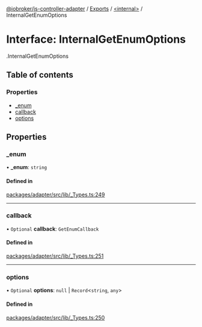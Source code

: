 [@iobroker/js-controller-adapter](../README.md) / [Exports](../modules.md) / [<internal\>](../modules/internal_.md) / InternalGetEnumOptions

# Interface: InternalGetEnumOptions

[<internal>](../modules/internal_.md).InternalGetEnumOptions

## Table of contents

### Properties

- [\_enum](internal_.InternalGetEnumOptions.md#_enum)
- [callback](internal_.InternalGetEnumOptions.md#callback)
- [options](internal_.InternalGetEnumOptions.md#options)

## Properties

### \_enum

• **\_enum**: `string`

#### Defined in

[packages/adapter/src/lib/_Types.ts:249](https://github.com/ioBroker/ioBroker.js-controller/blob/8243bedf/packages/adapter/src/lib/_Types.ts#L249)

___

### callback

• `Optional` **callback**: `GetEnumCallback`

#### Defined in

[packages/adapter/src/lib/_Types.ts:251](https://github.com/ioBroker/ioBroker.js-controller/blob/8243bedf/packages/adapter/src/lib/_Types.ts#L251)

___

### options

• `Optional` **options**: ``null`` \| `Record`<`string`, `any`\>

#### Defined in

[packages/adapter/src/lib/_Types.ts:250](https://github.com/ioBroker/ioBroker.js-controller/blob/8243bedf/packages/adapter/src/lib/_Types.ts#L250)
